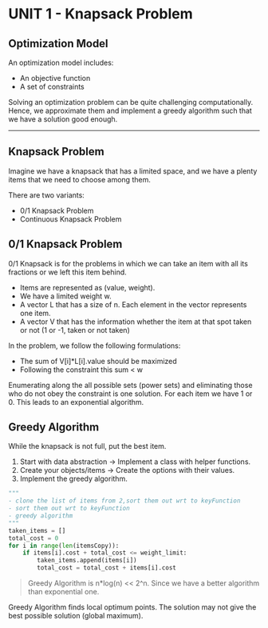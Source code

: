 # UNIT 1 - Knapsack Problem
## Optimization Model 
An optimization model includes:
- An objective function
- A set of constraints 

Solving an optimization problem can be quite challenging computationally. Hence, we approximate them and implement a greedy algorithm such that we have a solution good enough.

---

## Knapsack Problem
Imagine we have a knapsack that has a limited space, and we have a plenty items that we need to choose among them.

There are two variants: 
- 0/1 Knapsack Problem
- Continuous Knapsack Problem 

## 0/1 Knapsack Problem
0/1 Knapsack is for the problems in which we can take an item with all its fractions or we left this item behind. 
- Items are represented as (value, weight). 
- We have a limited weight w. 
- A vector L that has a size of n. Each element in the vector represents one item. 
- A vector V that has the information whether the item at that spot taken or not (1 or -1, taken or not taken)

In the problem, we follow the following formulations: 

- The sum of V[i]*L[i].value should be maximized
- Following the constraint this sum < w

Enumerating along the all possible sets (power sets) and eliminating those who do not obey the constraint is one solution. For each item we have 1 or 0. This leads to an exponential algorithm. 

## Greedy Algorithm
While the knapsack is not full, put the best item. 

1. Start with data abstraction -> Implement a class with helper functions. 
2. Create your objects/items -> Create the options with their values.
3. Implement the greedy algorithm. 

``` python
"""
- clone the list of items from 2,sort them out wrt to keyFunction 
- sort them out wrt to keyFunction
- greedy algorithm 
"""
taken_items = []
total_cost = 0
for i in range(len(itemsCopy)):
    if items[i].cost + total_cost <= weight_limit:
        taken_items.append(items[i])
        total_cost = total_cost + items[i].cost
```
>Greedy Algorithm is n*log(n) << 2^n. Since we have a better algorithm than exponential one. 

Greedy Algorithm finds local optimum points. The solution may not give the best possible solution (global maximum). 




















